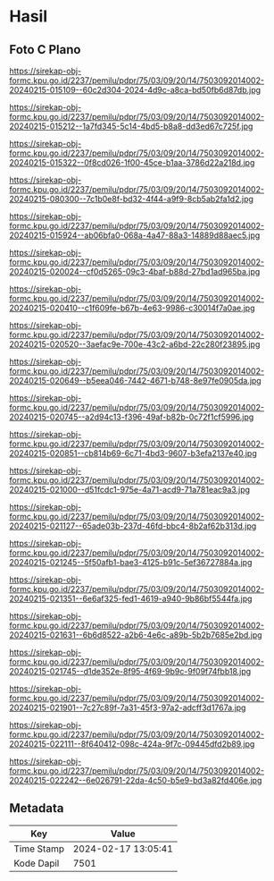 # Hasil

## Foto C Plano

https://sirekap-obj-formc.kpu.go.id/2237/pemilu/pdpr/75/03/09/20/14/7503092014002-20240215-015109--60c2d304-2024-4d9c-a8ca-bd50fb6d87db.jpg

https://sirekap-obj-formc.kpu.go.id/2237/pemilu/pdpr/75/03/09/20/14/7503092014002-20240215-015212--1a7fd345-5c14-4bd5-b8a8-dd3ed67c725f.jpg

https://sirekap-obj-formc.kpu.go.id/2237/pemilu/pdpr/75/03/09/20/14/7503092014002-20240215-015322--0f8cd026-1f00-45ce-b1aa-3786d22a218d.jpg

https://sirekap-obj-formc.kpu.go.id/2237/pemilu/pdpr/75/03/09/20/14/7503092014002-20240215-080300--7c1b0e8f-bd32-4f44-a9f9-8cb5ab2fa1d2.jpg

https://sirekap-obj-formc.kpu.go.id/2237/pemilu/pdpr/75/03/09/20/14/7503092014002-20240215-015924--ab06bfa0-068a-4a47-88a3-14889d88aec5.jpg

https://sirekap-obj-formc.kpu.go.id/2237/pemilu/pdpr/75/03/09/20/14/7503092014002-20240215-020024--cf0d5265-09c3-4baf-b88d-27bd1ad965ba.jpg

https://sirekap-obj-formc.kpu.go.id/2237/pemilu/pdpr/75/03/09/20/14/7503092014002-20240215-020410--c1f609fe-b67b-4e63-9986-c30014f7a0ae.jpg

https://sirekap-obj-formc.kpu.go.id/2237/pemilu/pdpr/75/03/09/20/14/7503092014002-20240215-020520--3aefac9e-700e-43c2-a6bd-22c280f23895.jpg

https://sirekap-obj-formc.kpu.go.id/2237/pemilu/pdpr/75/03/09/20/14/7503092014002-20240215-020649--b5eea046-7442-4671-b748-8e97fe0905da.jpg

https://sirekap-obj-formc.kpu.go.id/2237/pemilu/pdpr/75/03/09/20/14/7503092014002-20240215-020745--a2d94c13-f396-49af-b82b-0c72f1cf5996.jpg

https://sirekap-obj-formc.kpu.go.id/2237/pemilu/pdpr/75/03/09/20/14/7503092014002-20240215-020851--cb814b69-6c71-4bd3-9607-b3efa2137e40.jpg

https://sirekap-obj-formc.kpu.go.id/2237/pemilu/pdpr/75/03/09/20/14/7503092014002-20240215-021000--d51fcdc1-975e-4a71-acd9-71a781eac9a3.jpg

https://sirekap-obj-formc.kpu.go.id/2237/pemilu/pdpr/75/03/09/20/14/7503092014002-20240215-021127--65ade03b-237d-46fd-bbc4-8b2af62b313d.jpg

https://sirekap-obj-formc.kpu.go.id/2237/pemilu/pdpr/75/03/09/20/14/7503092014002-20240215-021245--5f50afb1-bae3-4125-b91c-5ef36727884a.jpg

https://sirekap-obj-formc.kpu.go.id/2237/pemilu/pdpr/75/03/09/20/14/7503092014002-20240215-021351--6e6af325-fed1-4619-a940-9b86bf5544fa.jpg

https://sirekap-obj-formc.kpu.go.id/2237/pemilu/pdpr/75/03/09/20/14/7503092014002-20240215-021631--6b6d8522-a2b6-4e6c-a89b-5b2b7685e2bd.jpg

https://sirekap-obj-formc.kpu.go.id/2237/pemilu/pdpr/75/03/09/20/14/7503092014002-20240215-021745--d1de352e-8f95-4f69-9b9c-9f09f74fbb18.jpg

https://sirekap-obj-formc.kpu.go.id/2237/pemilu/pdpr/75/03/09/20/14/7503092014002-20240215-021901--7c27c89f-7a31-45f3-97a2-adcff3d1767a.jpg

https://sirekap-obj-formc.kpu.go.id/2237/pemilu/pdpr/75/03/09/20/14/7503092014002-20240215-022111--8f640412-098c-424a-9f7c-09445dfd2b89.jpg

https://sirekap-obj-formc.kpu.go.id/2237/pemilu/pdpr/75/03/09/20/14/7503092014002-20240215-022242--6e026791-22da-4c50-b5e9-bd3a82fd406e.jpg


## Metadata

| Key        | Value               |
| ---------- | ------------------- |
| Time Stamp | 2024-02-17 13:05:41 |
| Kode Dapil | 7501                |



